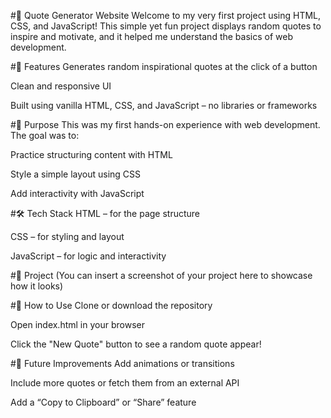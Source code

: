 #🌟 Quote Generator Website
Welcome to my very first project using HTML, CSS, and JavaScript! This simple yet fun project displays random quotes to inspire and motivate, and it helped me understand the basics of web development.

#🚀 Features
Generates random inspirational quotes at the click of a button

Clean and responsive UI

Built using vanilla HTML, CSS, and JavaScript – no libraries or frameworks

#🎯 Purpose
This was my first hands-on experience with web development. The goal was to:

Practice structuring content with HTML

Style a simple layout using CSS

Add interactivity with JavaScript

#🛠️ Tech Stack
HTML – for the page structure

CSS – for styling and layout

JavaScript – for logic and interactivity

#📸 Project
(You can insert a screenshot of your project here to showcase how it looks)

#📂 How to Use
Clone or download the repository

Open index.html in your browser

Click the "New Quote" button to see a random quote appear!

#📌 Future Improvements
Add animations or transitions

Include more quotes or fetch them from an external API

Add a “Copy to Clipboard” or “Share” feature
